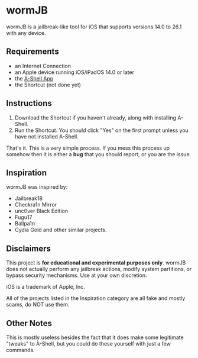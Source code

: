 # wormJB
wormJB is a jailbreak-like tool for iOS that supports versions 14.0 to 26.1 with any device.

## Requirements
- an Internet Connection
- an Apple device running iOS/iPadOS 14.0 or later
- the [A-Shell App](https://apps.apple.com/us/app/a-shell/id1473805438)
- the Shortcut (not done yet)

## Instructions
1. Download the Shortcut if you haven't already, along with installing A-Shell.
2. Run the Shortcut. You should click "Yes" on the first prompt unless you have not installed A-Shell.

That's it. This is a very simple process. If you mess this process up somehow then it is either a **bug** that you should report, or you are the issue.

## Inspiration

wormJB was inspired by:
- Jailbreak18
- Checkra1n Mirror
- unc0ver Black Edition
- Fugu17
- Ballpa1n
- Cydia Gold
and other similar projects.

## Disclaimers

This project is **for educational and experimental purposes only**.
wormJB does not actually perform any jailbreak actions, modify system partitions, or bypass security mechanisms.
Use at your own discretion.

iOS is a trademark of Apple, Inc.

All of the projects listed in the Inspiration category are all fake and mostly scams, do NOT use them.

## Other Notes

This is mostly useless besides the fact that it does make some legitimate "tweaks" to A-Shell, but you could do these yourself with just a few commands.

